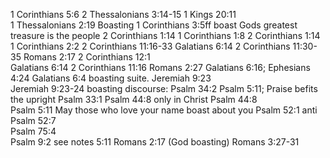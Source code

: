 1 Corinthians 5:6	2 Thessalonians 3:14-15
1 Kings 20:11	
1 Thessalonians 2:19	Boasting 1 Corinthians 3:5ff  boast  Gods greatest treasure is the people
2 Corinthians 1:14	1 Corinthians 1:8
2 Corinthians 1:14	1 Corinthians 2:2
2 Corinthians 11:16-33	Galatians 6:14
2 Corinthians 11:30-35	Romans 2:17
2 Corinthians 12:1	
Galatians 6:14	2 Corinthians 11:16 Romans 2:27 Galatians 6:16; Ephesians 4:24
Galatians 6:4	boasting suite.
Jeremiah 9:23	
Jeremiah 9:23-24	boasting discourse:
Psalm 34:2	Psalm 5:11; Praise befits the upright Psalm 33:1
Psalm 44:8	only in Christ
Psalm 44:8	
Psalm 5:11	May those who love your name boast about you
Psalm 52:1	anti
Psalm 52:7	
Psalm 75:4	
Psalm 9:2	see notes 5:11
Romans 2:17	(God boasting)
Romans 3:27-31	
